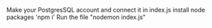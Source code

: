 Make your PostgresSQL account and connect it in index.js
install node packages 'npm i'
Run the file "nodemon index.js"
